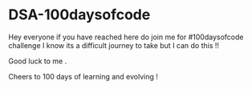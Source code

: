 # DSA-100daysofcode

Hey everyone if you have reached here do join me for #100daysofcode challenge I know its a difficult journey to take but I can do this !!

Good luck to me .

Cheers to 100 days of learning and evolving !
